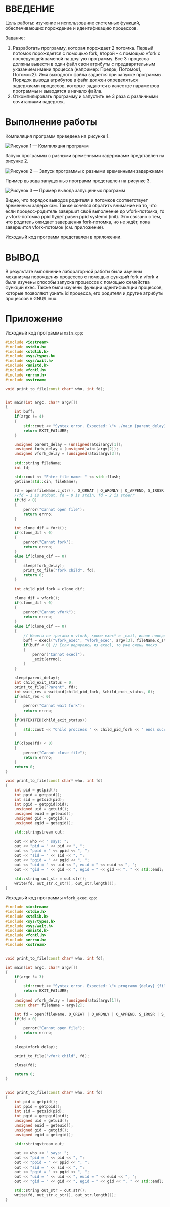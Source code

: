 # ВВЕДЕНИЕ

Цель работы: изучение и использование системных функций, обеспечивающих порождение и идентификацию процессов.

Задание:

1. Разработать программу, которая порождает 2 потомка. Первый потомок порождается с помощью fork, второй – с помощью vfork с последующей заменой на другую программу. Все 3 процесса должны вывести в один файл свои атрибуты с предварительным указанием имени процесса (например: Предок, Потомок1, Потомок2). Имя выходного файла задается при запуске программы. Порядок вывода атрибутов в файл должен определяться задержками процессов, которые задаются в качестве параметров программы и выводятся в начало файла.
2. Откомпилировать программу и запустить ее 3 раза с различными сочитаниями задержек.

# Выполнение работы

Компиляция программ приведена на рисунке 1.

![Рисунок 1 — Компиляция программ](./imgs/1.png)

Запуск программы с разными временными задержками представлен на рисунке 2.

![Рисунок 2 — Запуск программы с разными временными задержками](./imgs/2.png)

Пример вывода запущенныз программ представлен на рисунке 3.

![Рисунок 3 — Пример вывода запущенных программ](./imgs/3.png)

Видно, что порядок выводов родителя и потомков соответствует временным задержкам. Также хочется обратить внимание на то, что если процесс-родитель завершит своё выполнение до vfork-потомка, то у vfork-потомка ppid будет равен ppid systemd (init). Это связано с тем, что родитель ожидает завершения fork-потомка, но не ждёт, пока завершится vfork-потомок (см. приложение).

Исходный код программ представлен в приложении.

# ВЫВОД

В результате выполнение лабораторной работы были изучены механизмы порождения процессов с помощью функций fork и vfork и были изучены способы запуска процессов с помощью семейства функций exec. Также были изучены функции идентификации процессов, которые позволяют узнать id процесса, его родителя и другие атрибуты процессов в GNU/Linux.

# Приложение

Исходный код программы `main.cpp`: 

``` cpp
#include <iostream>
#include <stdio.h>
#include <stdlib.h>
#include <sys/types.h>
#include <sys/wait.h>
#include <unistd.h>
#include <fcntl.h>
#include <errno.h>
#include <sstream>

void print_to_file(const char* who, int fd);


int main(int argc, char* argv[])
{
    int buff;
    if(argc != 4)
    {
        std::cout << "Syntax error. Expected: \"> ./main {parent_delay} {fork_delay} {vfork_delay}\"" << std::endl;
        return EXIT_FAILURE;
    }

    unsigned parent_delay = (unsigned)atoi(argv[1]);
    unsigned fork_delay = (unsigned)atoi(argv[2]);
    unsigned vfork_delay = (unsigned)atoi(argv[3]);

    std::string fileName;
    int fd;

    std::cout << "Enter file name: " << std::flush;
    getline(std::cin, fileName);

    fd = open(fileName.c_str(), O_CREAT | O_WRONLY | O_APPEND, S_IRUSR | S_IWUSR);
    //fd = 1 is stdout, fd = 0 is stdin, fd = 2 is stderr
    if(fd < 0)
    {
        perror("Cannot open file");
        return errno;
    }

    int clone_dif = fork();
    if(clone_dif < 0)
    {
        perror("Cannot fork");
        return errno;
    }
    else if(clone_dif == 0)
    {
        sleep(fork_delay);
        print_to_file("fork child", fd);
        return 0;
    }

    int child_pid_fork = clone_dif;

    clone_dif = vfork();
    if(clone_dif < 0)
    {
        perror("Cannot vfork");
        return errno;
    }
    else if(clone_dif == 0)
    {
        // Ничего не трогаем в vfork, кроме exec* и _exit, иначе поведение непредсказуемо
        buff = execl("vfork_exec", "vfork_exec", argv[3], fileName.c_str(), NULL);
        if(buff < 0) // Если вернулись из execl, то уже очень плохо
        {
            perror("Cannot execl");
            _exit(errno);
        }
    }

    sleep(parent_delay);
    int child_exit_status = 0;
    print_to_file("Parent", fd);
    int wait_res = waitpid(child_pid_fork, &child_exit_status, 0);
    if(wait_res < 0)
    {
        perror("Cannot wait fork");
        return errno;
    }
    if(WIFEXITED(child_exit_status))
    {
        std::cout << "Child proccess " << child_pid_fork << " ends successfully. " << std::endl;
    }

    if(close(fd) < 0)
    {
        perror("Cannot close file");
        return errno;
    }
    return 0;
}

void print_to_file(const char* who, int fd)
{
    int pid = getpid();
    int ppid = getppid();
    int sid = getsid(pid);
    int pgid = getpgid(pid);
    unsigned uid = getuid();
    unsigned euid = geteuid();
    unsigned gid = getgid();
    unsigned egid = getegid();

    std::stringstream out;

    out << who << " says: ";
    out << "pid = " << pid << ", ";
    out << "ppid = " << ppid << ", ";
    out << "sid = " << sid << ", ";
    out << "pgid = " << pgid << ", ";
    out << "uid = " << uid << ", euid = " << euid << ", ";
    out << "gid = " << gid << ", egid = " << gid << ". " << std::endl; 

    std::string out_str = out.str();
    write(fd, out_str.c_str(), out_str.length());
}
```

Исходный код программы `vfork_exec.cpp`: 

``` cpp
#include <iostream>
#include <stdio.h>
#include <stdlib.h>
#include <sys/types.h>
#include <sys/wait.h>
#include <unistd.h>
#include <fcntl.h>
#include <errno.h>
#include <sstream>


void print_to_file(const char* who, int fd);

int main(int argc, char* argv[])
{
    if(argc != 3)
    {
        std::cout << "Syntax error. Expected: \"> programm {delay} {filename}\"" << std::endl;
        return EXIT_FAILURE;
    }
    unsigned vfork_delay = (unsigned)atoi(argv[1]);
    const char* fileName = argv[2];

    int fd = open(fileName, O_CREAT | O_WRONLY | O_APPEND, S_IRUSR | S_IWUSR);
    if(fd < 0)
    {
        perror("Cannot open file");
        return errno;
    }

    sleep(vfork_delay);

    print_to_file("vfork child", fd);

    close(fd);

    return 0;
}


void print_to_file(const char* who, int fd)
{
    int pid = getpid();
    int ppid = getppid();
    int sid = getsid(pid);
    int pgid = getpgid(pid);
    unsigned uid = getuid();
    unsigned euid = geteuid();
    unsigned gid = getgid();
    unsigned egid = getegid();

    std::stringstream out;

    out << who << " says: ";
    out << "pid = " << pid << ", ";
    out << "ppid = " << ppid << ", ";
    out << "sid = " << sid << ", ";
    out << "pgid = " << pgid << ", ";
    out << "uid = " << uid << ", euid = " << euid << ", ";
    out << "gid = " << gid << ", egid = " << gid << ". " << std::endl; 

    std::string out_str = out.str();
    write(fd, out_str.c_str(), out_str.length());
}
```